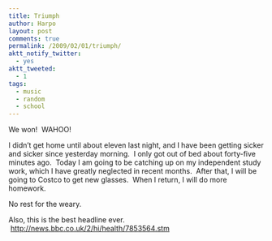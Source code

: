 ```yaml
---
title: Triumph
author: Harpo
layout: post
comments: true
permalink: /2009/02/01/triumph/
aktt_notify_twitter:
  - yes
aktt_tweeted:
  - 1
tags:
  - music
  - random
  - school
---
```

We won!  WAHOO!

I didn&#8217;t get home until about eleven last night, and I have been getting sicker and sicker since yesterday morning.  I only got out of bed about forty-five minutes ago.  Today I am going to be catching up on my independent study work, which I have greatly neglected in recent months.  After that, I will be going to Costco to get new glasses.  When I return, I will do more homework.

No rest for the weary.

Also, this is the best headline ever.  <a href="http://news.bbc.co.uk/2/hi/health/7853564.stm" target="_blank">http://news.bbc.co.uk/2/hi/health/7853564.stm</a>